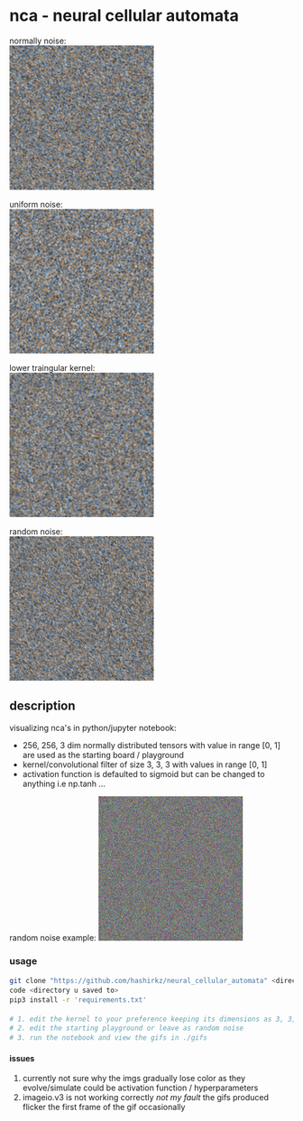 # nca - neural cellular automata  

normally noise:    
![gif_0](gifs/gif_0.gif)

uniform noise:  
![gif_1](gifs/gif_1.gif)  

lower traingular kernel:  
![gif_2](gifs/gif_2.gif)  

random noise:  
![gif_3](gifs/gif_3.gif)  

## description
visualizing nca's in python/jupyter notebook:  
- 256, 256, 3 dim normally distributed tensors with value in range [0, 1] are used as the starting board / playground    
- kernel/convolutional filter of size 3, 3, 3 with values in range [0, 1]   
- activation function is defaulted to sigmoid but can be changed to anything i.e np.tanh ...   

random noise example:
![random_noise.png](./sample.png)  

### usage
```bash
git clone "https://github.com/hashirkz/neural_cellular_automata" <directory to save to e.x /mnt/c/users/<urname>/documents>
code <directory u saved to>
pip3 install -r 'requirements.txt'

# 1. edit the kernel to your preference keeping its dimensions as 3, 3, 3
# 2. edit the starting playground or leave as random noise
# 3. run the notebook and view the gifs in ./gifs
```

#### issues
1. currently not sure why the imgs gradually lose color as they evolve/simulate could be activation function / hyperparameters
2. imageio.v3 is not working correctly *not my fault* the gifs produced flicker the first frame of the gif occasionally
